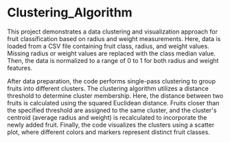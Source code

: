 # Clustering_Algorithm
This project demonstrates a data clustering and visualization approach for fruit classification based on radius and weight measurements. Here, data is loaded from a CSV file containing fruit class, radius, and weight values. Missing radius or weight values are replaced with the class median value. Then, the data is normalized to a range of 0 to 1 for both radius and weight features.

After data preparation, the code performs single-pass clustering to group fruits into different clusters. The clustering algorithm utilizes a distance threshold to determine cluster membership. Here, the distance between two fruits is calculated using the squared Euclidean distance. Fruits closer than the specified threshold are assigned to the same cluster, and the cluster's centroid (average radius and weight) is recalculated to incorporate the newly added fruit. Finally, the code visualizes the clusters using a scatter plot, where different colors and markers represent distinct fruit classes.
